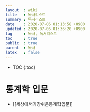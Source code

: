 ```yaml
---
layout  : wiki
title   : 독서리스트
summary : 독서리스트
date    : 2020-07-06 01:13:58 +0900
updated : 2020-07-06 01:36:20 +0900
tag     : 독서, 독서리스트
toc     : true
public  : true
parent  : 독서
latex   : false
---
```

* TOC
{:toc}

# 통계학 입문 
* [[세상에서가장쉬운통계학입문]]
